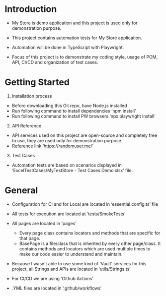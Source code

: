 # Introduction

- My Store is demo application and this project is used only for demonstration purpose.
- This project contains automation tests for My Store application.
- Automation will be done in TypeScript with Playwright.

- Focus of this project is to demonstrate my coding style, usage of POM, API, CI/CD and organization of test cases.



# Getting Started

1. Installation process 
- Before downloading this Git repo, have Node.js installed
- Run following command to install dependencies ‘npm install’
- Run following command to install PW browsers ‘npx playwright install’

2. API Reference
- API services used on this project are open-source and completely free to use, they are used only for demonstration purpose.
- Reference link ‘https://randomuser.me/'

3. Test Cases
- Automation tests are based on scenarios displayed in ‘ExcelTestCases/MyTestStore - Test Cases Demo.xlsx’ file.



# General 

- Configuration for CI and for Local are located in ‘essential.config.ts’ file

- All tests for execution are located at ‘tests/SmokeTests’

- All pages are located in ‘pages’
  - Every page class contains locators and methods that are specific for that page.
  - BasePage is a file/class that is inherited by every other page/class. It contains methods and locators which are used multiple times to make our code easier to understand and maintain.

 - Because I wasn’t able to use some kind of ‘Vault’ services for this project, all Strings and APIs are located in ‘utils/Strings.ts’

- For CI/CD we are using ‘Github Actions’
- .YML files are located in ‘.github/workflows’ 
